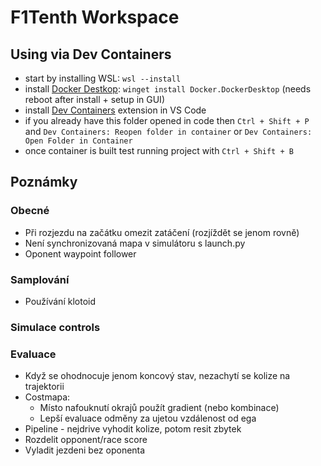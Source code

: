 # F1Tenth Workspace


## Using via Dev Containers
- start by installing WSL: `wsl --install`
- install [Docker Destkop](https://www.docker.com/products/docker-desktop/): `winget install Docker.DockerDesktop` (needs reboot after install + setup in GUI)
- install [Dev Containers](vscode:extension/ms-vscode-remote.remote-containers) extension in VS Code
- if you already have this folder opened in code then `Ctrl + Shift + P` and `Dev Containers: Reopen folder in container` or `Dev Containers: Open Folder in Container`
- once container is built test running project with `Ctrl + Shift + B`


## Poznámky
### Obecné
- Při rozjezdu na začátku omezit zatáčení (rozjíždět se jenom rovně)
- Není synchronizovaná mapa v simulátoru s launch.py
- Oponent waypoint follower

### Samplování
- Používání klotoid

### Simulace controls

### Evaluace
- Když se ohodnocuje jenom koncový stav, nezachytí se kolize na trajektorii
- Costmapa:
    - Místo nafouknutí okrajů použít gradient (nebo kombinace)
    - Lepší evaluace odměny za ujetou vzdálenost od ega
- Pipeline - nejdrive vyhodit kolize, potom resit zbytek
- Rozdelit opponent/race score
- Vyladit jezdeni bez oponenta